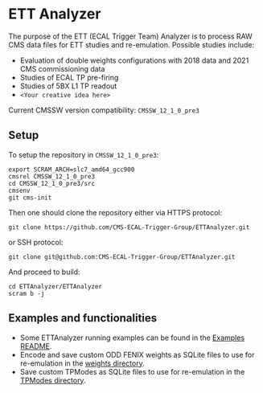 # ETT Analyzer

The purpose of the ETT (ECAL Trigger Team) Analyzer is to process RAW CMS data files for ETT studies and re-emulation. Possible studies include: 
- Evaluation of double weights configurations with 2018 data and 2021 CMS commissioning data
- Studies of ECAL TP pre-firing
- Studies of 5BX L1 TP readout
- `<Your creative idea here>` 

Current CMSSW version compatibility: `CMSSW_12_1_0_pre3`

## Setup

To setup the repository in `CMSSW_12_1_0_pre3`:

	export SCRAM_ARCH=slc7_amd64_gcc900 
	cmsrel CMSSW_12_1_0_pre3
	cd CMSSW_12_1_0_pre3/src
	cmsenv
	git cms-init
	
Then one should clone the repository either via HTTPS protocol:

	git clone https://github.com/CMS-ECAL-Trigger-Group/ETTAnalyzer.git
	
or SSH protocol:
	
	git clone git@github.com:CMS-ECAL-Trigger-Group/ETTAnalyzer.git
	
And proceed to build:
	
	cd ETTAnalyzer/ETTAnalyzer
	scram b -j  
	
## Examples and functionalities 

- Some ETTAnalyzer running examples can be found in the [Examples README](Examples.md).
- Encode and save custom ODD FENIX weights as SQLite files to use for re-emulation in the [weights directory](https://github.com/CMS-ECAL-Trigger-Group/ETTAnalyzer/tree/main/ETTAnalyzer/weights).
- Save custom TPModes as SQLite files to use for re-emulation in the [TPModes directory](https://github.com/CMS-ECAL-Trigger-Group/ETTAnalyzer/tree/main/ETTAnalyzer/TPModes).
